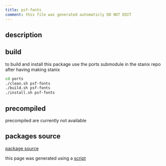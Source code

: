 ```yaml
---
title: psf-fonts
comment: this file was generated automaticly DO NOT EDIT
---
```

## description
## build
to build and install this package use the ports submodule in the stanix repo
after having making stanix
```sh
cd ports
./clean.sh psf-fonts
./build.sh psf-fonts
./install.sh psf-fonts
```
## precompiled
precompiled are currently not available
## packages source
[package source](https://github.com/tayoky/ports/tree/main/ports/psf-fonts)

this page was generated using a [script](../update-packages.md)
